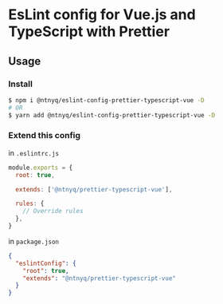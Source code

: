 # EsLint config for Vue.js and TypeScript with Prettier

## Usage

### Install

```bash
$ npm i @ntnyq/eslint-config-prettier-typescript-vue -D
# OR
$ yarn add @ntnyq/eslint-config-prettier-typescript-vue -D
```

### Extend this config

in `.eslintrc.js`

```js
module.exports = {
  root: true,

  extends: ['@ntnyq/prettier-typescript-vue'],

  rules: {
    // Override rules
  },
}
```

in `package.json`

```json
{
  "eslintConfig": {
    "root": true,
    "extends": "@ntnyq/prettier-typescript-vue"
  }
}
```
